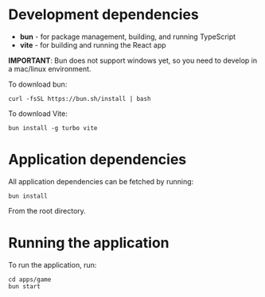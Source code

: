 # Development dependencies

* **bun** - for package management, building, and running TypeScript
* **vite** - for building and running the React app

**IMPORTANT**: Bun does not support windows yet, so you need to develop in a mac/linux environment. 

To download bun:
```
curl -fsSL https://bun.sh/install | bash
```

To download Vite:
```
bun install -g turbo vite
```

# Application dependencies

All application dependencies can be fetched by running:
```
bun install
```
From the root directory.

# Running the application

To run the application, run:
```
cd apps/game
bun start
```
